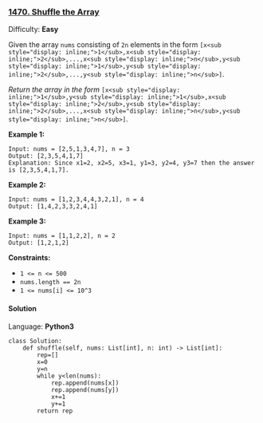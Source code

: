 ### [1470\. Shuffle the Array](https://leetcode.com/problems/shuffle-the-array/)

Difficulty: **Easy**


Given the array `nums` consisting of `2n` elements in the form `[x<sub style="display: inline;">1</sub>,x<sub style="display: inline;">2</sub>,...,x<sub style="display: inline;">n</sub>,y<sub style="display: inline;">1</sub>,y<sub style="display: inline;">2</sub>,...,y<sub style="display: inline;">n</sub>]`.

_Return the array in the form_ `[x<sub style="display: inline;">1</sub>,y<sub style="display: inline;">1</sub>,x<sub style="display: inline;">2</sub>,y<sub style="display: inline;">2</sub>,...,x<sub style="display: inline;">n</sub>,y<sub style="display: inline;">n</sub>]`.

**Example 1:**

```
Input: nums = [2,5,1,3,4,7], n = 3
Output: [2,3,5,4,1,7] 
Explanation: Since x1=2, x2=5, x3=1, y1=3, y2=4, y3=7 then the answer is [2,3,5,4,1,7].
```

**Example 2:**

```
Input: nums = [1,2,3,4,4,3,2,1], n = 4
Output: [1,4,2,3,3,2,4,1]
```

**Example 3:**

```
Input: nums = [1,1,2,2], n = 2
Output: [1,2,1,2]
```

**Constraints:**

*   `1 <= n <= 500`
*   `nums.length == 2n`
*   `1 <= nums[i] <= 10^3`


#### Solution

Language: **Python3**

```python3
class Solution:
    def shuffle(self, nums: List[int], n: int) -> List[int]:
        rep=[]
        x=0
        y=n
        while y<len(nums):
            rep.append(nums[x])
            rep.append(nums[y])
            x+=1
            y+=1
        return rep
```
